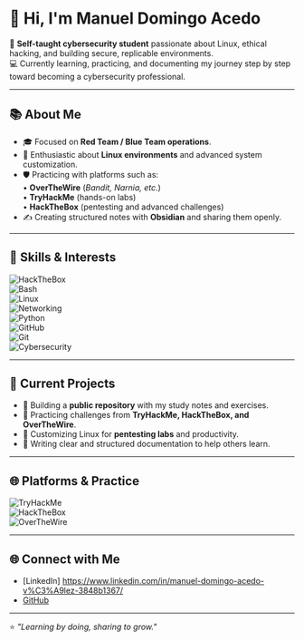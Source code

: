 # 👋 Hi, I'm Manuel Domingo Acedo  

🔐 **Self-taught cybersecurity student** passionate about Linux, ethical hacking, and building secure, replicable environments.  
💻 Currently learning, practicing, and documenting my journey step by step toward becoming a cybersecurity professional.  

---

## 📚 About Me  
- 🎓 Focused on **Red Team / Blue Team operations**.  
- 🐧 Enthusiastic about **Linux environments** and advanced system customization.  
- 🛡️ Practicing with platforms such as:  
  • **OverTheWire** (*Bandit, Narnia, etc.*)  
  • **TryHackMe** (hands-on labs)  
  • **HackTheBox** (pentesting and advanced challenges)  
- ✍️ Creating structured notes with **Obsidian** and sharing them openly.  

---

## 🔑 Skills & Interests  
![HackTheBox](https://img.shields.io/badge/HackTheBox-Labs-9FEF00?logo=hackthebox&logoColor=green)<br>
![Bash](https://img.shields.io/badge/Bash-Scripting-9FEF00?logo=gnu-bash&logoColor=white)<br>
![Linux](https://img.shields.io/badge/Linux-Terminal-0078D7?logo=linux&logoColor=black)<br>
![Networking](https://img.shields.io/badge/Networking-Cisco-0078D7?logo=cisco&logoColor=red&style=flat)  
![Python](https://img.shields.io/badge/Python-Scripting-0078D7?logo=python&logoColor=0078D7&style=flat)   
![GitHub](https://img.shields.io/badge/GitHub-Repository-0078D7?logo=github&logoColor=white&style=flat)  
![Git](https://img.shields.io/badge/Git-Version%20Control-FF0000?logo=git&logoColor=red&style=flat)  
![Cybersecurity](https://img.shields.io/badge/Cybersecurity-Defense%20%26%20Attack-FF0000?logo=shield&logoColor=white&style=flat)  


---

## 🚀 Current Projects  
- 📂 Building a **public repository** with my study notes and exercises.  
- 🧩 Practicing challenges from **TryHackMe, HackTheBox, and OverTheWire**.  
- 🔐 Customizing Linux for **pentesting labs** and productivity.  
- 📝 Writing clear and structured documentation to help others learn.  

---

## 🌐 Platforms & Practice  

![TryHackMe](https://img.shields.io/badge/TryHackMe-212C42?style=flat-square&logo=tryhackme&logoColor=white)  
![HackTheBox](https://img.shields.io/badge/HackTheBox-9FEF00?style=flat-square&logo=hackthebox&logoColor=black)  
![OverTheWire](https://img.shields.io/badge/OverTheWire-000000?style=flat-square&logo=gnu&logoColor=white)  

---

## 🌐 Connect with Me  
- [LinkedIn] https://www.linkedin.com/in/manuel-domingo-acedo-v%C3%A9lez-3848b1367/
- [GitHub](https://github.com/Redz-10111)  

---

⭐ *"Learning by doing, sharing to grow."*  
